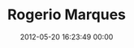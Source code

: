---
title: "Rogerio Marques"
date: 2012-05-20 16:23:49 00:00
permalink: /rogeriomarques
twitter: ""
likes: [252]
id: 507
gravatar: "http://www.gravatar.com/avatar/41f3d193332bda66c92a046a074d0d25"
---
